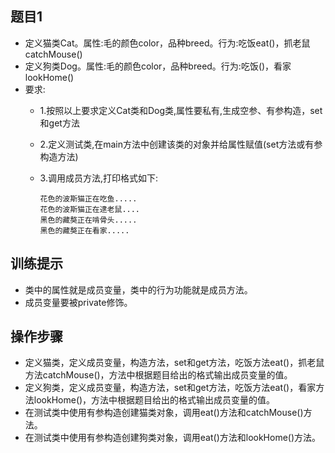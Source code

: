 ## 题目1

- 定义猫类Cat。属性:毛的颜色color，品种breed。行为:吃饭eat()，抓老鼠catchMouse()
- 定义狗类Dog。属性:毛的颜色color，品种breed。行为:吃饭()，看家lookHome()
- 要求:
  - 1.按照以上要求定义Cat类和Dog类,属性要私有,生成空参、有参构造，set和get方法
  - 2.定义测试类,在main方法中创建该类的对象并给属性赋值(set方法或有参构造方法)
  - 3.调用成员方法,打印格式如下:

    ```
    花色的波斯猫正在吃鱼.....
    花色的波斯猫正在逮老鼠....
    黑色的藏獒正在啃骨头.....
    黑色的藏獒正在看家.....
    ```

## 训练提示
- 类中的属性就是成员变量，类中的行为功能就是成员方法。
- 成员变量要被private修饰。

## 操作步骤
- 定义猫类，定义成员变量，构造方法，set和get方法，吃饭方法eat()，抓老鼠方法catchMouse()，方法中根据题目给出的格式输出成员变量的值。
- 定义狗类，定义成员变量，构造方法，set和get方法，吃饭方法eat()，看家方法lookHome()，方法中根据题目给出的格式输出成员变量的值。
- 在测试类中使用有参构造创建猫类对象，调用eat()方法和catchMouse()方法。
- 在测试类中使用有参构造创建狗类对象，调用eat()方法和lookHome()方法。
